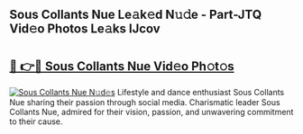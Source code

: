 ## Sous Collants Nue Le𝚊k𝚎d N𝚞𝚍e - Part-JTQ Vid𝚎o Photos Le𝚊ks lJcov

# <h2><a href="http://fb2kvn.evod.top/?m=Sous+Collants+Nue">🔗 👉🔴 Sous Collants Nue Vid𝚎o Ph𝚘t𝚘s</a></h2>

[![Sous Collants Nue N𝚞d𝚎s](https://i.imgur.com/8V9OHl7.gif)](http://fb2kvn.evod.top/?m=Sous+Collants+Nue)
Lifestyle and dance enthusiast Sous Collants Nue sharing their passion through social media. Charismatic leader Sous Collants Nue, admired for their vision, passion, and unwavering commitment to their cause. 

